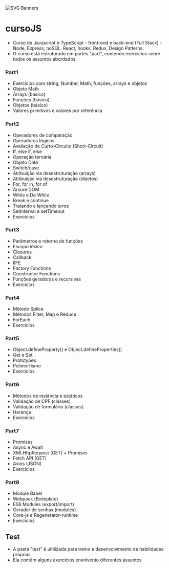 ![SVG Banners](https://svg-banners.vercel.app/api?type=textBox&text1=Hello%20World!😎&width=800&height=200)
# cursoJS
 - Curso de Javascript e TypeScript - front-end e back-end (Full Stack) - Node, Express, noSQL, React, hooks, Redux, Design Patterns. <br>
 - O curso está estruturado em partes "part", contendo exercícios sobre todos os assuntos abordados. <br>
### Part1
 - Exercícios com string, Number, Math, funções, arrays e objetos 
 - Objeto Math
 - Arrays (básico)
 - Funções (básico)
 - Objetos (básico)
 - Valores primitivos e valores por referência
### Part2
 - Operadores de comparação
 - Operadores lógicos
 - Avaliação de Curto-Circuito (Short-Circuit)
 - If, else if, else
 - Operação ternária
 - Objeto Date
 - Switch/case
 - Atribuição via desestruturação (arrays)
 - Atribuição via desestruturação (objetos)
 - For, for in, for of
 - Árvore DOM
 - While e Do While
 - Break e continue
 - Tratando e lançando erros
 - SetInterval e setTimeout
 - Exercícios
### Part3
 - Parâmetros e retorno de funções
 - Escopo léxico
 - Closures
 - Callback
 - IIFE
 - Factory Functions
 - Constructor Functions
 - Funções geradoras e recursivas
 - Exercícios
### Part4
 - Método Splice
 - Métodos Filter, Map e Reduce
 - ForEach
 - Exercícios
### Part5
 - Object.defineProperty() e Object.defineProperties()
 - Get e Set
 - Prototypes
 - Polimorfismo
 - Exercícios
### Part6
 - Métodos de instância e estáticos
 - Validação de CPF (classes)
 - Validação de formulário (classes)
 - Herança
 - Exercícios
### Part7
 - Promises
 - Async e Await
 - XMLHttpRequest (GET) + Promises
 - Fetch API (GET)
 - Axios (JSON)
 - Exercícios
### Part8
 - Module Babel
 - Webpack (Boileplate)
 - ES6 Modules (export/import)
 - Gerador de senhas (modules)
 - Core-js e Regenerator-runtime
 - Exercícios
## Test
 - A pasta "test" é ultilizada para treino e desenvolvimento de habilidades próprias
 - Ela contém alguns exercícios envolvento diferentes assuntos


